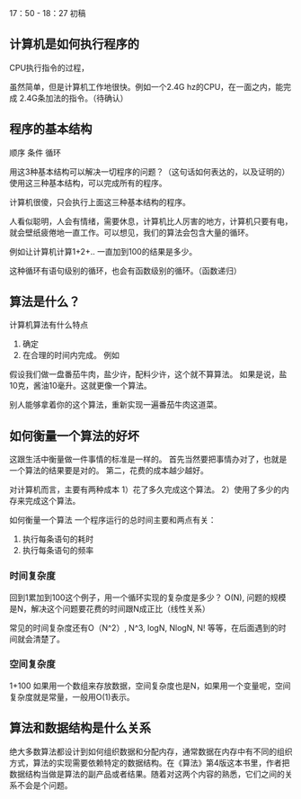 
17：50 - 18：27 初稿

## 计算机是如何执行程序的
CPU执行指令的过程，

虽然简单，但是计算机工作地很快。例如一个2.4G hz的CPU，在一面之内，能完成 2.4G条加法的指令。（待确认）
## 程序的基本结构
顺序
条件
循环

用这3种基本结构可以解决一切程序的问题？（这句话如何表达的，以及证明的）
使用这三种基本结构，可以完成所有的程序。

计算机很傻，只会执行上面这三种基本结构的程序。

人看似聪明，人会有情绪，需要休息，计算机比人厉害的地方，计算机只要有电，就会壁纸疲倦地一直工作。可以想见，我们的算法会包含大量的循环。

例如让计算机计算1+2+.. 一直加到100的结果是多少。

这种循环有语句级别的循环，也会有函数级别的循环。（函数递归）

## 算法是什么？
计算机算法有什么特点
1. 确定
2. 在合理的时间内完成。
    例如

假设我们做一盘番茄牛肉，盐少许，配料少许，这个就不算算法。
如果是说，盐10克，酱油10毫升。这就更像一个算法。

别人能够拿着你的这个算法，重新实现一遍番茄牛肉这道菜。

## 如何衡量一个算法的好坏
这跟生活中衡量做一件事情的标准是一样的。
首先当然要把事情办对了，也就是一个算法的结果要是对的。
第二，花费的成本越少越好。

对计算机而言，主要有两种成本
1）花了多久完成这个算法。
2）使用了多少的内存来完成这个算法。

如何衡量一个算法
一个程序运行的总时间主要和两点有关：
1. 执行每条语句的耗时
2. 执行每条语句的频率

### 时间复杂度
回到1累加到100这个例子，用一个循环实现的复杂度是多少？
O(N), 问题的规模是N，解决这个问题要花费的时间跟N成正比（线性关系）

常见的时间复杂度还有O（N^2）, N^3, logN, NlogN, N! 等等，在后面遇到的时间就会清楚了。

### 空间复杂度
1+100
如果用一个数组来存放数据，空间复杂度也是N，如果用一个变量呢，空间复杂度就是常量，一般用O(1)表示。

## 算法和数据结构是什么关系
绝大多数算法都设计到如何组织数据和分配内存，通常数据在内存中有不同的组织方式，算法的实现需要依赖特定的数据结构。在《算法》第4版这本书里，作者把数据结构当做是算法的副产品或者结果。随着对这两个内容的熟悉，它们之间的关系不会是个问题。
